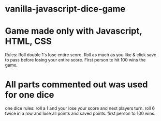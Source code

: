 # vanilla-javascript-dice-game

# Game made only with Javascript, HTML, CSS

Rules:
Roll double 1's lose entire score. 
Roll as much as you like & click save to pass before losing your entire score.
First person to hit 100 wins the game.

# All parts commented out was used for one dice
one dice rules:
roll a 1 and your lose your score and next players turn.
roll 6 twice in a row and lose all points and saved points.
first person to 100 wins.
